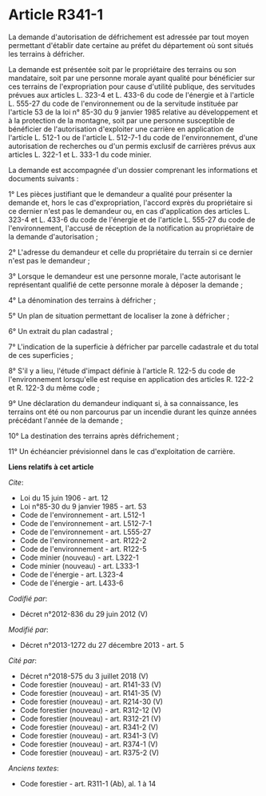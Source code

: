 # Article R341-1

La demande d'autorisation de défrichement est adressée par tout moyen permettant d'établir date certaine au préfet du
département où sont situés les terrains à défricher. 

La demande est présentée soit par le propriétaire des terrains ou son mandataire, soit par une personne morale ayant qualité
pour bénéficier sur ces terrains de l'expropriation pour cause d'utilité publique, des servitudes prévues aux articles L.
323-4 et L. 433-6 du code de l'énergie et à l'article L. 555-27 du code de l'environnement ou de la servitude instituée par
l'article 53 de la loi n° 85-30 du 9 janvier 1985 relative au développement et à la protection de la montagne, soit par une
personne susceptible de bénéficier de l'autorisation d'exploiter une carrière en application de l'article L. 512-1 ou de
l'article L. 512-7-1 du code de l'environnement, d'une autorisation de recherches ou d'un permis exclusif de carrières prévus
aux articles L. 322-1 et L. 333-1 du code minier. 

La demande est accompagnée d'un dossier comprenant les informations et documents suivants : 

1° Les pièces justifiant que le demandeur a qualité pour présenter la demande et, hors le cas d'expropriation, l'accord
exprès du propriétaire si ce dernier n'est pas le demandeur ou, en cas d'application des articles L. 323-4 et L. 433-6 du
code de l'énergie et de l'article L. 555-27 du code de l'environnement, l'accusé de réception de la notification au
propriétaire de la demande d'autorisation ; 

2° L'adresse du demandeur et celle du propriétaire du terrain si ce dernier n'est pas le demandeur ; 

3° Lorsque le demandeur est une personne morale, l'acte autorisant le représentant qualifié de cette personne morale à
déposer la demande ; 

4° La dénomination des terrains à défricher ; 

5° Un plan de situation permettant de localiser la zone à défricher ; 

6° Un extrait du plan cadastral ; 

7° L'indication de la superficie à défricher par parcelle cadastrale et du total de ces superficies ; 

8° S'il y a lieu, l'étude d'impact définie à l'article R. 122-5 du code de l'environnement lorsqu'elle est requise en
application des articles R. 122-2 et R. 122-3 du même code ; 

9° Une déclaration du demandeur indiquant si, à sa connaissance, les terrains ont été ou non parcourus par un incendie durant
les quinze années précédant l'année de la demande ; 

10° La destination des terrains après défrichement ; 

11° Un échéancier prévisionnel dans le cas d'exploitation de carrière.

**Liens relatifs à cet article**

_Cite_:

  - Loi du 15 juin 1906 - art. 12
  - Loi n°85-30 du 9 janvier 1985 - art. 53
  - Code de l'environnement - art. L512-1
  - Code de l'environnement - art. L512-7-1
  - Code de l'environnement - art. L555-27
  - Code de l'environnement - art. R122-2
  - Code de l'environnement - art. R122-5
  - Code minier (nouveau) - art. L322-1
  - Code minier (nouveau) - art. L333-1
  - Code de l'énergie - art. L323-4
  - Code de l'énergie - art. L433-6

_Codifié par_:

  - Décret n°2012-836 du 29 juin 2012 (V)

_Modifié par_:

  - Décret n°2013-1272 du 27 décembre 2013 - art. 5

_Cité par_:

  - Décret n°2018-575 du 3 juillet 2018 (V)
  - Code forestier (nouveau) - art. R141-33 (V)
  - Code forestier (nouveau) - art. R141-35 (V)
  - Code forestier (nouveau) - art. R214-30 (V)
  - Code forestier (nouveau) - art. R312-12 (V)
  - Code forestier (nouveau) - art. R312-21 (V)
  - Code forestier (nouveau) - art. R341-2 (V)
  - Code forestier (nouveau) - art. R341-3 (V)
  - Code forestier (nouveau) - art. R374-1 (V)
  - Code forestier (nouveau) - art. R375-2 (V)

_Anciens textes_:

  - Code forestier - art. R311-1 (Ab), al. 1 à 14
